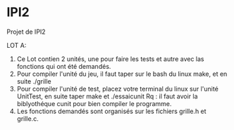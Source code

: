 # IPI2
Projet de IPI2 

 LOT A:
1) Ce Lot contien 2 unités, une pour faire les tests et autre avec las fonctions qui ont été demandés.
2) Pour compiler l'unité du jeu, il faut taper sur le bash du linux make, et en suite ./grille
3) Pour compiler l'unité de test, placez votre terminal du linux sur l'unité UnitTest, en suite taper make et ./essaicunit
Rq : il faut avoir la biblyothéque cunit pour bien compiler le programme.
4) Les fonctions demandés sont organisés sur les fichiers grille.h et grille.c.
